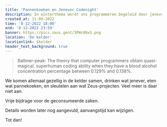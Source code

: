 ```yaml
---
title: 'Pannenkoeken en Jenever Codenight'
description: In winterthema wordt ons programmeren begeleid door jenever en pannenkoeken. Gezellig, losjes, Ballmer-peak.
created_at: 11-09-2022
time: '8-12-2022 18:00'
end: '8-12-2022 23:59'
banner: https://pics.zeus.gent/3PWc00xS.png
location: 'De kelder'
locationlink: $kelder
header_text_background: true
---
```


> Ballmer-peak: The theory that computer programmers obtain quasi-magical, superhuman coding ability when they have a blood alcohol concentration percentage between 0.129% and 0.138%.


We komen allemaal gezellig in de kelder samen, drinken wat jenever, eten wat pannekoeken, en sleutelen aan wat Zeus-projecten. Veel meer is daar niet aan.

Vrije bijdrage voor de geconsumeerde zaken.

Details worden later nog aangevuld, aanvangstijd kan wijzigen.

Tot dan!
